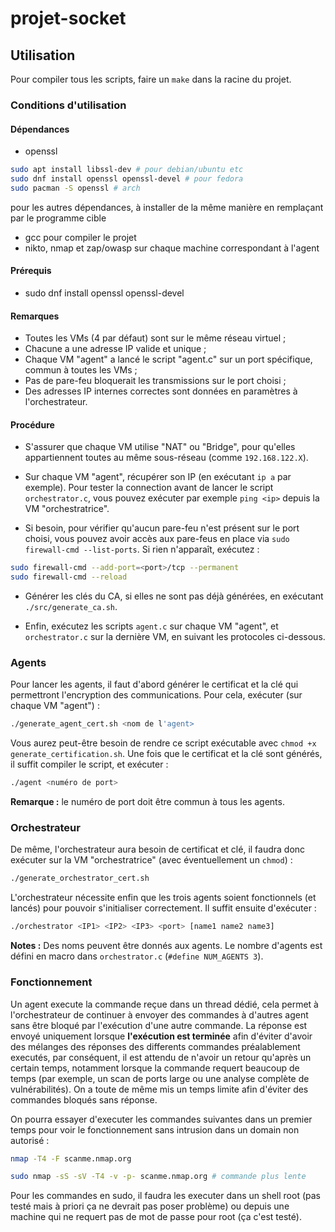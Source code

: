 # projet-socket

## Utilisation

Pour compiler tous les scripts, faire un `make` dans la racine du projet.

### Conditions d'utilisation

#### Dépendances

- openssl
```bash
sudo apt install libssl-dev # pour debian/ubuntu etc
sudo dnf install openssl openssl-devel # pour fedora  
sudo pacman -S openssl # arch
```
pour les autres dépendances, à installer de la même manière en remplaçant par le programme cible
- gcc pour compiler le projet
- nikto, nmap et zap/owasp sur chaque machine correspondant à l'agent

#### Prérequis

- sudo dnf install openssl openssl-devel

#### Remarques

- Toutes les VMs (4 par défaut) sont sur le même réseau virtuel ;
- Chacune a une adresse IP valide et unique ;
- Chaque VM "agent" a lancé le script "agent.c" sur un port spécifique, commun à toutes les VMs ;
- Pas de pare-feu bloquerait les transmissions sur le port choisi ;
- Des adresses IP internes correctes sont données en paramètres à l'orchestrateur.

#### Procédure

- S'assurer que chaque VM utilise "NAT" ou "Bridge", pour qu'elles appartiennent toutes au même sous-réseau (comme `192.168.122.X`).

- Sur chaque VM "agent", récupérer son IP (en exécutant `ip a` par exemple). Pour tester la connection avant de lancer le script `orchestrator.c`, vous pouvez exécuter par exemple `ping <ip>` depuis la VM "orchestratrice".

- Si besoin, pour vérifier qu'aucun pare-feu n'est présent sur le port choisi, vous pouvez avoir accès aux pare-feus en place via `sudo firewall-cmd --list-ports`. Si rien n'apparaît, exécutez :

```bash
sudo firewall-cmd --add-port=<port>/tcp --permanent
sudo firewall-cmd --reload
```

- Générer les clés du CA, si elles ne sont pas déjà générées, en exécutant `./src/generate_ca.sh`.

- Enfin, exécutez les scripts `agent.c` sur chaque VM "agent", et `orchestrator.c` sur la dernière VM, en suivant les protocoles ci-dessous.

### Agents

Pour lancer les agents, il faut d'abord générer le certificat et la clé qui permettront l'encryption des communications. Pour cela, exécuter (sur chaque VM "agent") :

```bash
./generate_agent_cert.sh <nom de l'agent>
```

Vous aurez peut-être besoin de rendre ce script exécutable avec `chmod +x generate_certification.sh`. Une fois que le certificat et la clé sont générés, il suffit compiler le script, et exécuter :

```bash
./agent <numéro de port>
```

**Remarque :** le numéro de port doit être commun à tous les agents.

### Orchestrateur

De même, l'orchestrateur aura besoin de certificat et clé, il faudra donc exécuter sur la VM "orchestratrice" (avec éventuellement un `chmod`) :

```bash
./generate_orchestrator_cert.sh
```

L'orchestrateur nécessite enfin que les trois agents soient fonctionnels (et lancés) pour pouvoir s'initialiser correctement. Il suffit ensuite d'exécuter :

```bash
./orchestrator <IP1> <IP2> <IP3> <port> [name1 name2 name3]
```

**Notes :** Des noms peuvent être donnés aux agents. Le nombre d'agents est défini en macro dans `orchestrator.c` (`#define NUM_AGENTS 3`).

### Fonctionnement

Un agent execute la commande reçue dans un thread dédié, cela permet à l'orchestrateur de continuer à envoyer des commandes à d'autres agent sans être bloqué par l'exécution d'une autre commande. La réponse est envoyé uniquement lorsque **l'exécution est terminée** afin d'éviter d'avoir des mélanges des réponses des differents commandes préalablement executés, par conséquent, il est attendu de n'avoir un retour qu'après un certain temps, notamment lorsque la commande requert beaucoup de temps (par exemple, un scan de ports large ou une analyse complète de vulnérabilités). On a toute de même mis un temps limite afin d'éviter des commandes bloqués sans réponse.

On pourra essayer d'executer les commandes suivantes dans un premier temps pour voir le fonctionnement sans intrusion dans un domain non autorisé : 
```bash
nmap -T4 -F scanme.nmap.org 
```
```bash
sudo nmap -sS -sV -T4 -v -p- scanme.nmap.org # commande plus lente
```
Pour les commandes en sudo, il faudra les executer dans un shell root (pas testé mais à priori ça ne devrait pas poser problème) ou depuis une machine qui ne requert pas de mot de passe pour root (ça c'est testé).

